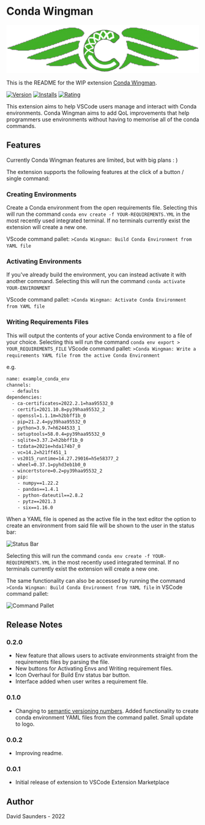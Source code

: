 # Conda Wingman

![Banner](images/Logo-Banner.png)

This is the README for the WIP extension [Conda Wingman](https://marketplace.visualstudio.com/items?itemName=DJSaunders1997.conda-wingman).

[![Version](https://vsmarketplacebadge.apphb.com/version/djsaunders1997.conda-wingman.svg)](https://marketplace.visualstudio.com/items?itemName=djsaunders1997.conda-wingman)
[![Installs](https://vsmarketplacebadge.apphb.com/installs-short/djsaunders1997.conda-wingman.svg)](https://marketplace.visualstudio.com/items?itemName=djsaunders1997.conda-wingman)
[![Rating](https://vsmarketplacebadge.apphb.com/rating-short/djsaunders1997.conda-wingman.svg)](https://marketplace.visualstudio.com/items?itemName=djsaunders1997.conda-wingman)

This extension aims to help VSCode users manage and interact with Conda environments.
Conda Wingman aims to add QoL improvements that help programmers use environments without having to memorise all of the conda commands.

## Features
Currently Conda Wingman features are limited, but with big plans : )

The extension supports the following features at the click of a button / single command:

### Creating Environments 
Create a Conda environment from the open requirements file.
Selecting this will run the command 
```conda env create -f YOUR-REQUIREMENTS.YML```
in the most recently used integrated terminal. If no terminals currently exist the extension will create a new one.

VScode command pallet: ```>Conda Wingman: Build Conda Environment from YAML file```


### Activating Environments
If you've already build the environment, you can instead activate it with another command.
Selecting this will run the command 
```conda activate YOUR-ENVIRONMENT```

VScode command pallet: ```>Conda Wingman: Activate Conda Environment from YAML file```

### Writing Requirements Files

This will output the contents of your active Conda environment to a file of your choice.
Selecting this will run the command 
```conda env export > YOUR_REQUIREMENTS_FILE```
VScode command pallet: ```>Conda Wingman: Write a requirements YAML file from the active Conda Environment```

e.g.
```
name: example_conda_env
channels:
  - defaults
dependencies:
  - ca-certificates=2022.2.1=haa95532_0
  - certifi=2021.10.8=py39haa95532_2
  - openssl=1.1.1m=h2bbff1b_0
  - pip=21.2.4=py39haa95532_0
  - python=3.9.7=h6244533_1
  - setuptools=58.0.4=py39haa95532_0
  - sqlite=3.37.2=h2bbff1b_0
  - tzdata=2021e=hda174b7_0
  - vc=14.2=h21ff451_1
  - vs2015_runtime=14.27.29016=h5e58377_2
  - wheel=0.37.1=pyhd3eb1b0_0
  - wincertstore=0.2=py39haa95532_2
  - pip:
    - numpy==1.22.2
    - pandas==1.4.1
    - python-dateutil==2.8.2
    - pytz==2021.3
    - six==1.16.0
```
When a YAML file is opened as the active file in the text editor the option to create an environment from said file will be shown to the user in the status bar:

![Status Bar](images/Status-Bar-Screenshot.png)

Selecting this will run the command 
```conda env create -f YOUR-REQUIREMENTS.YML```
in the most recently used integrated terminal. If no terminals currently exist the extension will create a new one.

The same functionality can also be accessed by running the command ```>Conda Wingman: Build Conda Environment from YAML file``` in VSCode command pallet:

![Command Pallet](images/Pallet-Create-Screenshot.png)

## Release Notes

### 0.2.0
- New feature that allows users to activate environments straight from the requirements files by parsing the file.
- New buttons for Activating Envs and Writing requirement files.
- Icon Overhaul for Build Env status bar button.
- Interface added when user writes a requirement file.


### 0.1.0

- Changing to [semantic versioning numbers](https://semver.org/).
Added functionality to create conda environment YAML files from the command pallet. Small update to logo.

### 0.0.2

- Improving readme.
### 0.0.1

- Initial release of extension to VSCode Extension Marketplace


## Author

David Saunders - 2022